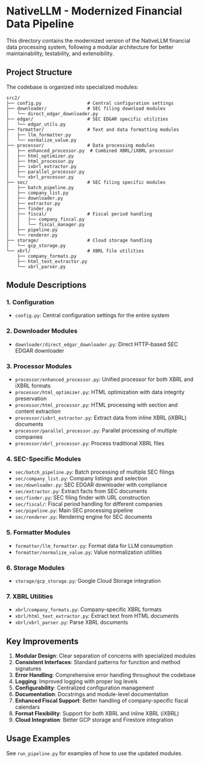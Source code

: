 # NativeLLM - Modernized Financial Data Pipeline

This directory contains the modernized version of the NativeLLM financial data processing system, following a modular architecture for better maintainability, testability, and extensibility.

## Project Structure

The codebase is organized into specialized modules:

```
src2/
├── config.py                 # Central configuration settings
├── downloader/               # SEC filing download modules
│   └── direct_edgar_downloader.py
├── edgar/                    # SEC EDGAR specific utilities
│   └── edgar_utils.py
├── formatter/                # Text and data formatting modules
│   ├── llm_formatter.py
│   └── normalize_value.py
├── processor/                # Data processing modules
│   ├── enhanced_processor.py  # Combined XBRL/iXBRL processor
│   ├── html_optimizer.py
│   ├── html_processor.py
│   ├── ixbrl_extractor.py
│   ├── parallel_processor.py
│   └── xbrl_processor.py
├── sec/                      # SEC filing specific modules
│   ├── batch_pipeline.py
│   ├── company_list.py
│   ├── downloader.py
│   ├── extractor.py
│   ├── finder.py
│   ├── fiscal/               # Fiscal period handling
│   │   ├── company_fiscal.py
│   │   └── fiscal_manager.py
│   ├── pipeline.py
│   └── renderer.py
├── storage/                  # Cloud storage handling
│   └── gcp_storage.py
└── xbrl/                     # XBRL file utilities
    ├── company_formats.py
    ├── html_text_extractor.py
    └── xbrl_parser.py
```

## Module Descriptions

### 1. Configuration

- `config.py`: Central configuration settings for the entire system

### 2. Downloader Modules

- `downloader/direct_edgar_downloader.py`: Direct HTTP-based SEC EDGAR downloader

### 3. Processor Modules

- `processor/enhanced_processor.py`: Unified processor for both XBRL and iXBRL formats
- `processor/html_optimizer.py`: HTML optimization with data integrity preservation
- `processor/html_processor.py`: HTML processing with section and content extraction
- `processor/ixbrl_extractor.py`: Extract data from inline XBRL (iXBRL) documents
- `processor/parallel_processor.py`: Parallel processing of multiple companies
- `processor/xbrl_processor.py`: Process traditional XBRL files

### 4. SEC-Specific Modules

- `sec/batch_pipeline.py`: Batch processing of multiple SEC filings
- `sec/company_list.py`: Company listings and selection
- `sec/downloader.py`: SEC EDGAR downloader with compliance
- `sec/extractor.py`: Extract facts from SEC documents
- `sec/finder.py`: SEC filing finder with URL construction
- `sec/fiscal/`: Fiscal period handling for different companies
- `sec/pipeline.py`: Main SEC processing pipeline
- `sec/renderer.py`: Rendering engine for SEC documents

### 5. Formatter Modules

- `formatter/llm_formatter.py`: Format data for LLM consumption
- `formatter/normalize_value.py`: Value normalization utilities

### 6. Storage Modules

- `storage/gcp_storage.py`: Google Cloud Storage integration

### 7. XBRL Utilities

- `xbrl/company_formats.py`: Company-specific XBRL formats
- `xbrl/html_text_extractor.py`: Extract text from HTML documents
- `xbrl/xbrl_parser.py`: Parse XBRL documents

## Key Improvements

1. **Modular Design**: Clear separation of concerns with specialized modules
2. **Consistent Interfaces**: Standard patterns for function and method signatures
3. **Error Handling**: Comprehensive error handling throughout the codebase
4. **Logging**: Improved logging with proper log levels
5. **Configurability**: Centralized configuration management
6. **Documentation**: Docstrings and module-level documentation
7. **Enhanced Fiscal Support**: Better handling of company-specific fiscal calendars
8. **Format Flexibility**: Support for both XBRL and inline XBRL (iXBRL)
9. **Cloud Integration**: Better GCP storage and Firestore integration

## Usage Examples

See `run_pipeline.py` for examples of how to use the updated modules.